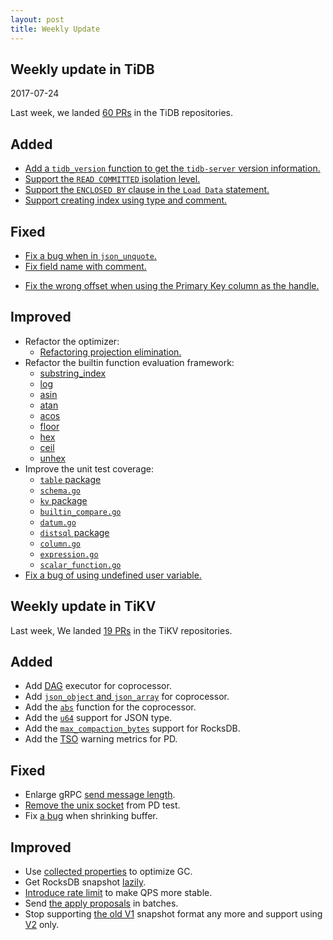 ```yaml
---
layout: post
title: Weekly Update
---
```

## Weekly update in TiDB
2017-07-24

Last week, we landed [60 PRs](https://github.com/pingcap/tidb/pulls?utf8=%E2%9C%93&q=is%3Apr%20is%3Amerged%20merged%3A2017-07-17..2017-07-23%20) in the TiDB repositories.

## Added
* [Add a `tidb_version` function to get the `tidb-server` version information.](https://github.com/pingcap/tidb/pull/3592)
* [Support the `READ COMMITTED` isolation level.](https://github.com/pingcap/tidb/pull/3619)
* [Support the `ENCLOSED BY` clause in the `Load Data` statement.](https://github.com/pingcap/tidb/pull/3759)
* [Support creating index using type and comment.](https://github.com/pingcap/tidb/pull/3814)

## Fixed
* [Fix a bug when in `json_unquote`.](https://github.com/pingcap/tidb/pull/3764)
* [Fix field name with comment.](https://github.com/pingcap/tidb/pull/3767)
- [Fix the wrong offset when using the Primary Key column as the handle.](https://github.com/pingcap/tidb/pull/3820)

## Improved
* Refactor the optimizer:
  - [Refactoring projection elimination.](https://github.com/pingcap/tidb/pull/3687)
* Refactor the builtin function evaluation framework:
  - [substring_index](https://github.com/pingcap/tidb/pull/3760)
  - [log](https://github.com/pingcap/tidb/pull/3763)
  - [asin](https://github.com/pingcap/tidb/pull/3765)
  - [atan](https://github.com/pingcap/tidb/pull/3788)
  - [acos](https://github.com/pingcap/tidb/pull/3789)
  - [floor](https://github.com/pingcap/tidb/pull/3791)
  - [hex](https://github.com/pingcap/tidb/pull/3794)
  - [ceil](https://github.com/pingcap/tidb/pull/3819)
  - [unhex](https://github.com/pingcap/tidb/pull/3830)
* Improve the unit test coverage:
  - [`table` package](https://github.com/pingcap/tidb/pull/3770)
  - [`schema.go`](https://github.com/pingcap/tidb/pull/3779)
  - [`kv` package](https://github.com/pingcap/tidb/pull/3790)
  - [`builtin_compare.go`](https://github.com/pingcap/tidb/pull/3792)
  - [`datum.go`](https://github.com/pingcap/tidb/pull/3795)
  - [`distsql` package](https://github.com/pingcap/tidb/pull/3806)
  - [`column.go`](https://github.com/pingcap/tidb/pull/3822)
  - [`expression.go`](https://github.com/pingcap/tidb/pull/3828)
  - [`scalar_function.go`](https://github.com/pingcap/tidb/pull/3840)
* [Fix a bug of using undefined user variable.](https://github.com/pingcap/tidb/pull/3776)

## Weekly update in TiKV

Last week, We landed [19 PRs](https://github.com/search?utf8=%E2%9C%93&q=repo%3Apingcap%2Ftikv+repo%3Apingcap%2Fpd+is%3Apr+is%3Amerged+merged%3A2017-07-16..2017-07-22&type=Issues) in the TiKV repositories.

## Added

* Add [DAG](https://github.com/pingcap/tikv/pull/1975) executor for coprocessor.
* Add [`json_object` and `json_array`](https://github.com/pingcap/tikv/pull/2025) for coprocessor.
* Add the [`abs`](https://github.com/pingcap/tikv/pull/2033) function for the coprocessor.
* Add the [`u64`](https://github.com/pingcap/tikv/pull/2044) support for JSON type.
* Add the [`max_compaction_bytes`](https://github.com/pingcap/tikv/pull/2047) support for RocksDB.
* Add the [TSO](https://github.com/pingcap/pd/pull/683) warning metrics for PD.

## Fixed

* Enlarge gRPC [send message length](https://github.com/pingcap/tikv/pull/2040).
* [Remove the unix socket](https://github.com/pingcap/pd/pull/684) from PD test.
* Fix [a bug](https://github.com/pingcap/tikv/pull/2065) when shrinking buffer.

## Improved

* Use [collected properties](https://github.com/pingcap/tikv/pull/1971) to optimize GC. 
* Get RocksDB snapshot [lazily](https://github.com/pingcap/tikv/pull/2045).
* [Introduce rate limit](https://github.com/pingcap/tikv/pull/2050) to make QPS more stable.
* Send [the apply proposals](https://github.com/pingcap/tikv/pull/2051) in batches.
* Stop supporting [the old V1](https://github.com/pingcap/tikv/pull/2053) snapshot format any more and support using [V2](https://github.com/pingcap/tikv/pull/2057) only.